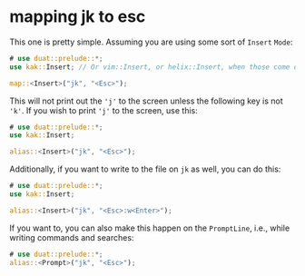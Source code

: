 # mapping jk to esc

This one is pretty simple. Assuming you are using some sort of `Insert` `Mode`:

```rust
# use duat::prelude::*;
use kak::Insert; // Or vim::Insert, or helix::Insert, when those come out.

map::<Insert>("jk", "<Esc>");
```

This will not print out the `'j'` to the screen unless the following key is not 
`'k'`. If you wish to print `'j'` to the screen, use this:

```rust
# use duat::prelude::*;
use kak::Insert;

alias::<Insert>("jk", "<Esc>");
```

Additionally, if you want to write to the file on `jk` as well, you can do this:

```rust
# use duat::prelude::*;
use kak::Insert;

alias::<Insert>("jk", "<Esc>:w<Enter>");
```

If you want to, you can also make this happen on the `PromptLine`, i.e., while writing commands and searches:

```rust
# use duat::prelude::*;
alias::<Prompt>("jk", "<Esc>");
```

